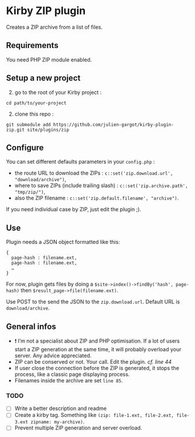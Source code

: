 # Kirby ZIP plugin

Creates a ZIP archive from a list of files.

## Requirements

You need PHP ZIP module enabled.

## Setup a new project


2. go to the root of your Kirby project :
  ```
  cd path/to/your-project
  ```

2. clone this repo :
  ```
  git submodule add https://github.com/julien-gargot/kirby-plugin-zip.git site/plugins/zip
  ```

## Configure

You can set different defaults parameters in your `config.php` :
- the route URL to download the ZIPs : `c::set('zip.download.url', "download/archive")`,
- where to save ZIPs (include trailing slash) : `c::set('zip.archive.path', "tmp/zip/")`,
- also the ZIP filename : `c::set('zip.default.filename', "archive")`.

If you need individual case by ZIP, just edit the plugin ;).

## Use

Plugin needs a JSON object formatted like this:

```
{
  page-hash : filename.ext,
  page-hash : filename.ext,
  …
}
```

For now, plugin gets files by doing a `$site->index()->findBy('hash', page-hash)` then `$result_page->file(filename.ext)`.

Use POST to the send the JSON to the `zip.download.url`. Default URL is `download/archive`.

## General infos

- :exclamation: I’m not a specialist about ZIP and PHP optimisation. If a lot of users start a ZIP generation at the same time, it will probably overload your server. Any advice appreciated.
- ZIP can be conserved or not. Your call. Edit the plugin. *cf. line 44*
- If user close the connection before the ZIP is generated, it stops the process, like a classic page displaying process.
- Filenames inside the archive are set `line 85`.

### TODO

- [ ] Write a better description and readme
- [ ] Create a kirby tag. Something like `(zip: file-1.ext, file-2.ext, file-3.ext zipname: my-archive)`.
- [ ] Prevent multiple ZIP generation and server overload.
